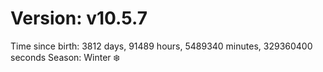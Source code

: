 # Version: v10.5.7
Time since birth: 3812 days, 91489 hours, 5489340 minutes, 329360400 seconds
Season: Winter ❄️

